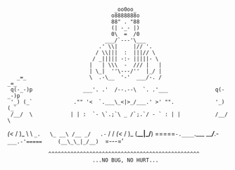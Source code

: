                                       _oo0oo_
                                     o8888888o
                                     88" . "88
                                     (| -_- |)
                                     0\  =  /0
                                   ___/`---'\___
                                 .' \\|     |// '.
                                / \\|||  :  |||// \
                               / _||||| -:- |||||- \
                              |   | \\\  -  /// |   |
                              | \_|  ''\---/''  |_/ |
       _=_                    \  .-\__  '-'  ___/-. /                   _=_
     q(-_-)p                ___'. .'  /--.--\  `. .'___               q(-_-)p
     '_) (_`             ."" '<  `.___\_<|>_/___.' >' "".             '_) (_`
     /__/  \            | | :  `- \`.;`\ _ /`;.`/ - ` : | |           /__/  \
   _(<_   / )_          \  \ `_.   \_ __\ /__ _/   .-` /  /         _(<_   / )_
  (__\_\_|_/__)     =====`-.____`.___ \_____/___.-`___.-'=====     (__\_\_|_/__) 
                                      `=---='
                                      
                 ^^^^^^^^^^^^^^^^^^^^^^^^^^^^^^^^^^^^^^^^^^^^^^^^
                               ...NO BUG, NO HURT...
